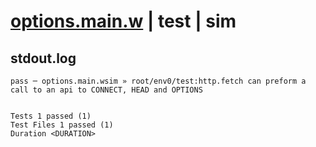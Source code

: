 # [options.main.w](../../../../../../examples/tests/sdk_tests/api/options.main.w) | test | sim

## stdout.log
```log
pass ─ options.main.wsim » root/env0/test:http.fetch can preform a call to an api to CONNECT, HEAD and OPTIONS
 
 
Tests 1 passed (1)
Test Files 1 passed (1)
Duration <DURATION>
```

